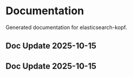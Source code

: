 # Documentation

Generated documentation for elasticsearch-kopf.

## Doc Update 2025-10-15

## Doc Update 2025-10-15
